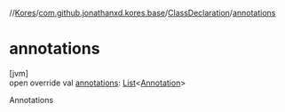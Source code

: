 //[Kores](../../../index.md)/[com.github.jonathanxd.kores.base](../index.md)/[ClassDeclaration](index.md)/[annotations](annotations.md)

# annotations

[jvm]\
open override val [annotations](annotations.md): [List](https://kotlinlang.org/api/latest/jvm/stdlib/kotlin.collections/-list/index.html)<[Annotation](../-annotation/index.md)>

Annotations
